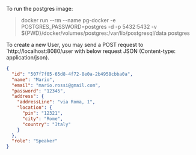 To run the postgres image:
> docker run --rm --name pg-docker -e POSTGRES_PASSWORD=postgres -d -p 5432:5432 -v ${PWD}/docker/volumes/postgres:/var/lib/postgresql/data postgres

To create a new User, you may send a POST request to `http://localhost:8080/user with below request JSON (Content-type: application/json).
```json
{
  "id": "507f7f05-65d8-4f72-8e0a-2b4958cbba0a",
  "name": "Mario",
  "email": "mario.rossi@gmail.com",
  "password": "12345",
  "address": {
    "addressLine": "via Roma, 1",
    "location": {
      "pin": "12321",
      "city": "Rome",
      "country": "Italy"
    }
  },
  "role": "Speaker"
}
```